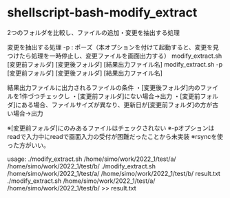 # shellscript-bash-modify_extract
2つのフォルダを比較し、ファイルの追加・変更を抽出する処理



変更を抽出する処理
-p : ポーズ（本オプションを付けて起動すると、変更を見つけたら処理を一時停止し、変更ファイルを画面出力する）
modify_extract.sh [変更前フォルダ] [変更後フォルダ] [結果出力ファイル名]
modify_extract.sh -p [変更前フォルダ] [変更後フォルダ] [結果出力ファイル名]

結果出力ファイルに出力されるファイルの条件
・[変更後フォルダ]内のファイルを1件づつチェックし
	・[変更前フォルダ]にない場合→出力
	・[変更前フォルダ]にある場合、ファイルサイズが異なり、更新日が[変更前フォルダ]の方が古い場合→出力

※[変更前フォルダ]にのみあるファイルはチェックされない
※-pオプションはreadで入力中にreadで画面入力の受付が困難だったことから未実装
※rsyncを使った方がいい。

usage:
./modify_extract.sh /home/simo/work/2022_1/test/a/ /home/simo/work/2022_1/test/b/
./modify_extract.sh /home/simo/work/2022_1/test/a/ /home/simo/work/2022_1/test/b/ result.txt
./modify_extract.sh /home/simo/work/2022_1/test/a/ /home/simo/work/2022_1/test/b/ >> result.txt


